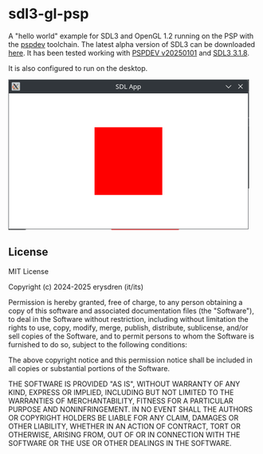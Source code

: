 
# sdl3-gl-psp

A "hello world" example for SDL3 and OpenGL 1.2 running on the PSP with the
[pspdev](https://pspdev.github.io/) toolchain. The latest alpha version of SDL3
can be downloaded [here](https://github.com/libsdl-org/SDL). It has been
tested working with [PSPDEV v20250101](https://github.com/pspdev/pspdev/releases/tag/v20250101)
and [SDL3 3.1.8](https://github.com/libsdl-org/SDL/releases/tag/preview-3.1.8).

It is also configured to run on the desktop.

![A red square on a white background](.github/screenshot.png)

## License

MIT License

Copyright (c) 2024-2025 erysdren (it/its)

Permission is hereby granted, free of charge, to any person obtaining a copy of
this software and associated documentation files (the "Software"), to deal in
the Software without restriction, including without limitation the rights to
use, copy, modify, merge, publish, distribute, sublicense, and/or sell copies
of the Software, and to permit persons to whom the Software is furnished to do
so, subject to the following conditions:

The above copyright notice and this permission notice shall be included in all
copies or substantial portions of the Software.

THE SOFTWARE IS PROVIDED "AS IS", WITHOUT WARRANTY OF ANY KIND, EXPRESS OR
IMPLIED, INCLUDING BUT NOT LIMITED TO THE WARRANTIES OF MERCHANTABILITY,
FITNESS FOR A PARTICULAR PURPOSE AND NONINFRINGEMENT. IN NO EVENT SHALL THE
AUTHORS OR COPYRIGHT HOLDERS BE LIABLE FOR ANY CLAIM, DAMAGES OR OTHER
LIABILITY, WHETHER IN AN ACTION OF CONTRACT, TORT OR OTHERWISE, ARISING FROM,
OUT OF OR IN CONNECTION WITH THE SOFTWARE OR THE USE OR OTHER DEALINGS IN THE
SOFTWARE.
